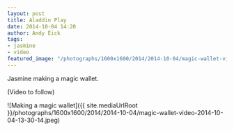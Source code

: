 ```yaml
---
layout: post
title: Aladdin Play
date: 2014-10-04 14:20
author: Andy Eick
tags: 
- jasmine
- video
featured_image: "/photographs/1600x1600/2014/2014-10-04/magic-wallet-video-2014-10-04-13-30-14.jpeg"
---
```

Jasmine making a magic wallet.

(Video to follow) 

![Making a magic wallet]({{ site.mediaUrlRoot }}/photographs/1600x1600/2014/2014-10-04/magic-wallet-video-2014-10-04-13-30-14.jpeg)
